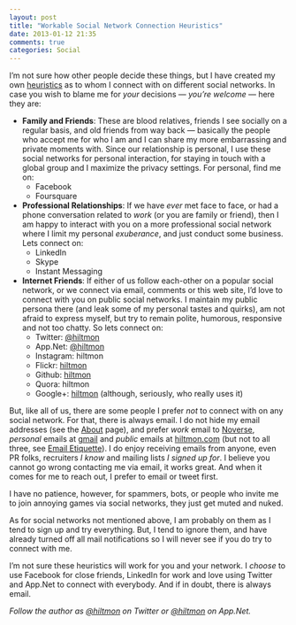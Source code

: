 ```yaml
---
layout: post
title: "Workable Social Network Connection Heuristics"
date: 2013-01-12 21:35
comments: true
categories: Social
---
```


I’m not sure how other people decide these things, but I have created my own [heuristics](http://en.wikipedia.org/wiki/Heuristic) as to whom I connect with on different social networks. In case you wish to blame me for *your* decisions — *you’re welcome* — here they are:

* **Family and Friends**: These are blood relatives, friends I see socially on a regular basis, and old friends from way back — basically the people who accept me for who I am and I can share my more embarrassing and private moments with. Since our relationship is personal, I use these social networks for personal interaction, for staying in touch with a global group and I maximize the privacy settings. For personal, find me on:
	* Facebook
	* Foursquare
* **Professional Relationships**: If we have *ever* met face to face, or had a phone conversation related to *work* (or you are family or friend), then I am happy to interact with you on a more professional social network where I limit my personal *exuberance*, and just conduct some business. Lets connect on:
	* LinkedIn
	* Skype
	* Instant Messaging
* **Internet Friends**: If either of us follow each-other on a popular social network, or we connect via email, comments or this web site, I’d love to connect with you on public social networks. I maintain my public persona there (and leak some of my personal tastes and quirks), am not afraid to express myself, but try to remain polite, humorous, responsive and not too chatty. So lets connect on:
	* Twitter: [@hiltmon](http://https://twitter.com/hiltmon)
	* App.Net: [@hiltmon](http://alpha.app.net/hiltmon)
	* Instagram: hiltmon
	* Flickr: [hiltmon](http://www.flickr.com/photos/hiltmon)
	* Github: [hiltmon](https://github.com/hiltmon)
	* Quora: hiltmon
	* Google+: [hiltmon](https://plus.google.com/u/0/106938375254936779482/about) (although, seriously, who really uses it)

But, like all of us, there are some people I prefer *not* to connect with on any social network. For that, there is always email. I do not hide my email addresses (see the [About](https://hiltmon.com/about/) page), and prefer *work* email to [Noverse](mailto:hiltmon@noverse.com), *personal* emails at [gmail](mailto:hiltmon@gmail.com) and *public* emails at [hiltmon.com](mailto:hiltmon@hiltmon.com) (but not to all three, see [Email Etiquette](https://hiltmon.com/blog/2012/10/24/email-etiquette/)). I do enjoy receiving emails from anyone, even PR folks, recruiters *I know* and mailing lists *I signed up for*. I believe you cannot go wrong contacting me via email, it works great. And when it comes for me to reach out, I prefer to email or tweet first.

I have no patience, however, for spammers, bots, or people who invite me to join annoying games via social networks, they just get muted and nuked.

As for social networks not mentioned above, I am probably on them as I tend to sign up and try everything. But, I tend to ignore them, and have already turned off all mail notifications so I will never see if you do try to connect with me.

I’m not sure these heuristics will work for you and your network. I *choose* to use Facebook for close friends, LinkedIn for work and love using Twitter and App.Net to connect with everybody. And if in doubt, there is always email.

*Follow the author as [@hiltmon](http://https://twitter.com/hiltmon) on Twitter or [@hiltmon](http://alpha.app.net/hiltmon) on App.Net.*